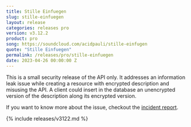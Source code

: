 ```yaml
---
title: Stille Einfuegen
slug: stille-einfuegen
layout: release
categories: releases pro
version: v3.12.2
product: pro
song: https://soundcloud.com/acidpauli/stille-einfugen
quote: "Stille Einfuegen"
permalink: /releases/pro/stille-einfuegen
date: 2023-04-26 00:00:00 Z
---
```

This is a small security release of the API only. It addresses an information leak issue while creating a resource with encrypted description and misusing the API. A client could insert in the database an unencrypted version of the description along its encrypted version.

If you want to know more about the issue, checkout the [incident report](https://help.passbolt.com/incidents/20230426_sending-unencrypted-description).

{% include releases/v3122.md %}
